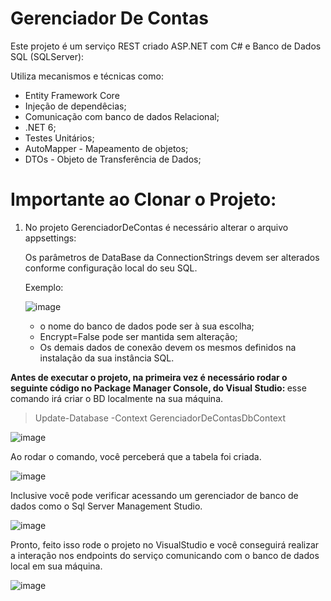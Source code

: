 # Gerenciador De Contas

Este projeto é um serviço REST criado ASP.NET com C# e Banco de Dados SQL (SQLServer): 

Utiliza mecanismos e técnicas como: 
- Entity Framework Core 
- Injeção de dependêcias;
- Comunicação com banco de dados Relacional;
- .NET 6;
- Testes Unitários;
- AutoMapper - Mapeamento de objetos;
- DTOs - Objeto de Transferência de Dados;



# Importante ao Clonar o Projeto:

1. No projeto GerenciadorDeContas é necessário alterar o arquivo appsettings: 

     Os parâmetros de DataBase da ConnectionStrings devem ser alterados conforme configuração local do seu SQL. 
     
     Exemplo: 
     
     ![image](https://user-images.githubusercontent.com/38474570/209890578-018ee10a-9eda-40be-80ca-722ff10e3b0b.png)

     * o nome do banco de dados pode ser à sua escolha;
     * Encrypt=False pode ser mantida sem alteração;
     * Os demais dados de conexão devem os mesmos definidos na instalação da sua instância SQL.
     
 <b> Antes de executar o projeto, na primeira vez é necessário rodar o seguinte código no Package Manager Console, do Visual Studio:  </b> esse comando irá criar o BD localmente na sua máquina.
 
 > Update-Database -Context GerenciadorDeContasDbContext
 
![image](https://user-images.githubusercontent.com/38474570/209891367-1749b41e-1ed7-449b-83e8-fb16ce226d8c.png)

 Ao rodar o comando, você perceberá que a tabela foi criada. 
 
 ![image](https://user-images.githubusercontent.com/38474570/209890925-cc95369b-7579-42d2-8843-9a8f27d495f2.png)
 
 Inclusive você pode verificar acessando um gerenciador de banco de dados como o Sql Server Management Studio.
 
 ![image](https://user-images.githubusercontent.com/38474570/209891068-08520e34-d2c4-4ce8-8303-4d29b80984a3.png)

 Pronto, feito isso rode o projeto no VisualStudio e você conseguirá realizar a interação nos endpoints do serviço comunicando com o banco de dados local em sua máquina.

![image](https://user-images.githubusercontent.com/38474570/209891263-db9cfa0a-a3e7-4322-b6da-00b2f76695c0.png)

